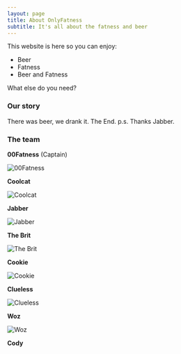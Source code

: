 ```yaml
---
layout: page
title: About OnlyFatness
subtitle: It's all about the fatness and beer
---
```


This website is here so you can enjoy: 
- Beer
- Fatness
- Beer and Fatness

What else do you need?

### Our story

There was beer, we drank it.  The End. p.s. Thanks Jabber.

### The team

**00Fatness** (Captain)

![00Fatness](/assets/img/00Fatness.jpeg)

**Coolcat**

![Coolcat](/assets/img/Coolcat.jpeg)

**Jabber**

![Jabber](/assets/img/Jabber.jpeg)

**The Brit**

![The Brit](/assets/img/TheBrittjpeg.jpeg)

**Cookie**

![Cookie](/assets/img/Cookie.jpg)

**Clueless**

![Clueless](/assets/img/Clueless.jpeg)

**Woz**

![Woz](/assets/img/Kassidy.jpg)

**Cody**

